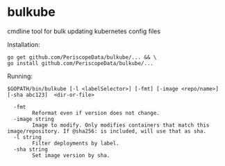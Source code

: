 # bulkube
cmdline tool for bulk updating kubernetes config files

Installation:
```
go get github.com/PeriscopeData/bulkube/... && \
go install github.com/PeriscopeData/bulkube/...
```


Running:
```
$GOPATH/bin/bulkube [-l <labelSelector>] [-fmt] [-image <repo/name>] [-sha abc123]  <dir-or-file>

  -fmt
    	Reformat even if version does not change.
  -image string
    	Image to modify. Only modifies containers that match this image/repository. If @sha256: is included, will use that as sha.
  -l string
    	Filter deployments by label.
  -sha string
    	Set image version by sha.
```
